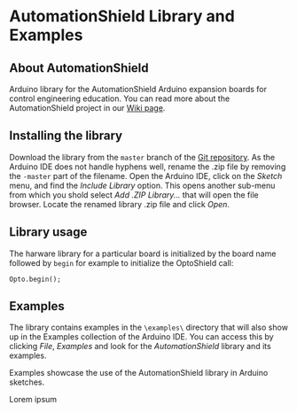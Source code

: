 # AutomationShield Library and Examples

## About AutomationShield

Arduino library for the AutomationShield Arduino expansion boards for control engineering education. You can read more about the AutomationShield project in our [Wiki page](https://github.com/gergelytakacs/AutomationShield/wiki).

## Installing the library

Download the library from the `master` branch of the [Git repository](https://github.com/gergelytakacs/AutomationShield/archive/master.zip). As the Arduino IDE does not handle hyphens well, rename the .zip file by removing the `-master` part of the filename. Open the Arduino IDE, click on the *Sketch* menu, and find the *Include Library* option. This opens another sub-menu from which you shold select *Add .ZIP Library...* that will open the file browser. Locate the renamed library .zip file and click *Open*.

## Library usage

The harware library for a particular board is initialized by the board name followed by `begin` for example to initialize the OptoShield call:
```
Opto.begin();
```

## Examples

The library contains examples in the `\examples\` directory that will also show up in the Examples collection of the Arduino IDE. You can access this by clicking *File*, *Examples* and look for the *AutomationShield* library and its examples.

Examples showcase the use of the AutomationShield library in Arduino sketches.

Lorem ipsum
